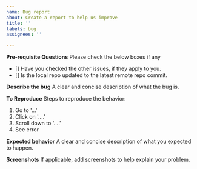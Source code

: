 ```yaml
---
name: Bug report
about: Create a report to help us improve
title: ''
labels: bug
assignees: ''

---
```


**Pre-requisite Questions**
Please check the below boxes if any
- [] Have you checked the other issues, if they apply to you.
- [] Is the local repo updated to the latest remote repo commit.

**Describe the bug**
A clear and concise description of what the bug is.

**To Reproduce**
Steps to reproduce the behavior:
1. Go to '...'
2. Click on '....'
3. Scroll down to '....'
4. See error

**Expected behavior**
A clear and concise description of what you expected to happen.

**Screenshots**
If applicable, add screenshots to help explain your problem.
